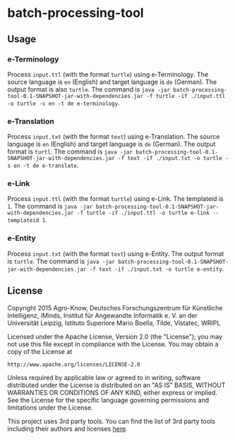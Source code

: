 # batch-processing-tool

## Usage

### e-Terminology

Process `input.ttl` (with the format `turtle`) using e-Terminology. The source language is `en` (English) and target language is `de` (German). The output format is also `turtle`.
The command is `java -jar batch-processing-tool-0.1-SNAPSHOT-jar-with-dependencies.jar -f turtle -if ./input.ttl -o turtle -s en -t de e-terminology`.

### e-Translation

Process `input.txt` (with the format `text`) using e-Translation. The source language is `en` (English) and target language is `de` (German). The output format is `turtl`.
The command is `java -jar batch-processing-tool-0.1-SNAPSHOT-jar-with-dependencies.jar -f text -if ./input.txt -o turtle -s en -t de e-translate`.

### e-Link

Process `input.ttl` (with the format `turtle`) using e-Link. The templateid is `1`.
The command is `java -jar batch-processing-tool-0.1-SNAPSHOT-jar-with-dependencies.jar -f turtle -if ./input.ttl -o turtle e-link --templateid 1`.

### e-Entity

Process `input.txt` (with the format `text`) using e-Entity. The output format is `turtle`.
The command is `java -jar batch-processing-tool-0.1-SNAPSHOT-jar-with-dependencies.jar -f text -if ./input.txt -o turtle e-entity`.



## License

Copyright 2015  Agro-Know, Deutsches Forschungszentrum für Künstliche Intelligenz, iMinds, 
Institut für Angewandte Informatik e. V. an der Universität Leipzig, 
Istituto Superiore Mario Boella, Tilde, Vistatec, WRIPL

Licensed under the Apache License, Version 2.0 (the "License");
you may not use this file except in compliance with the License.
You may obtain a copy of the License at

    http://www.apache.org/licenses/LICENSE-2.0

Unless required by applicable law or agreed to in writing, software
distributed under the License is distributed on an "AS IS" BASIS,
WITHOUT WARRANTIES OR CONDITIONS OF ANY KIND, either express or implied.
See the License for the specific language governing permissions and
limitations under the License.

This project uses 3rd party tools. You can find the list of 3rd party tools including their authors and licenses [here](LICENSE-3RD-PARTY).

